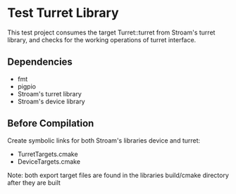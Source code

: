 # Test Turret Library

This test project consumes the target Turret::turret from Stroam's turret library,
and checks for the working operations of turret interface.

## Dependencies 
- fmt
- pigpio
- Stroam's turret library 
- Stroam's device library

## Before Compilation
Create symbolic links for both Stroam's libraries device and turret: 
- TurretTargets.cmake
- DeviceTargets.cmake

Note: both export target files are found in the libraries build/cmake directory after they are built
